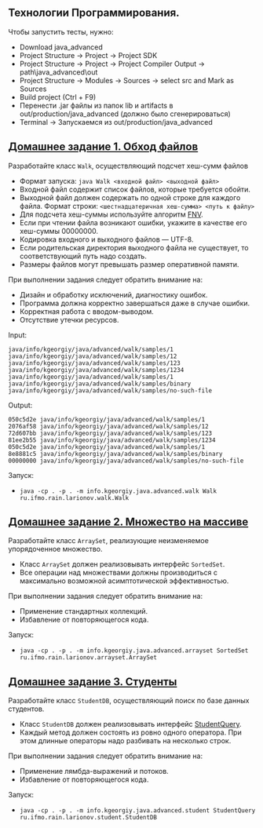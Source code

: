 ## Технологии Программирования.
Чтобы запустить тесты, нужно:
* Download java_advanced
* Project Structure -> Project -> Project SDK
* Project Structure -> Project -> Project Compiler Output -> path\java_advanced\out
* Project Structure -> Modules -> Sources -> select src and Mark as Sources
* Build project (Ctrl + F9)
* Перенести .jar файлы из папок lib и artifacts в out/production/java_advanced (должно было сгенерироваться)
* Terminal -> Запускаемся из out/production/java_advanced

## [Домашнее задание 1. Обход файлов](https://github.com/nowiwr01/itmo/tree/master/java_advanced/src/ru/ifmo/rain/larionov/walk)
Разработайте класс `Walk`, осуществляющий подсчет хеш-сумм файлов
* Формат запуска: `java Walk <входной файл> <выходной файл>`
* Входной файл содержит список файлов, которые требуется обойти.
* Выходной файл должен содержать по одной строке для каждого файла. Формат строки: `<шестнадцатеричная хеш-сумма> <путь к файлу>`
* Для подсчета хеш-суммы используйте алгоритм [FNV](https://ru.wikipedia.org/wiki/FNV).
* Если при чтении файла возникают ошибки, укажите в качестве его хеш-суммы 00000000.
* Кодировка входного и выходного файлов — UTF-8.
* Если родительская директория выходного файла не существует, то соответствующий путь надо создать.
* Размеры файлов могут превышать размер оперативной памяти.

При выполнении задания следует обратить внимание на:
* Дизайн и обработку исключений, диагностику ошибок.
* Программа должна корректно завершаться даже в случае ошибки.
* Корректная работа с вводом-выводом.
* Отсутствие утечки ресурсов.

Input: 

```
java/info/kgeorgiy/java/advanced/walk/samples/1
java/info/kgeorgiy/java/advanced/walk/samples/12
java/info/kgeorgiy/java/advanced/walk/samples/123
java/info/kgeorgiy/java/advanced/walk/samples/1234
java/info/kgeorgiy/java/advanced/walk/samples/1
java/info/kgeorgiy/java/advanced/walk/samples/binary
java/info/kgeorgiy/java/advanced/walk/samples/no-such-file
```

Output:

```
050c5d2e java/info/kgeorgiy/java/advanced/walk/samples/1
2076af58 java/info/kgeorgiy/java/advanced/walk/samples/12
72d607bb java/info/kgeorgiy/java/advanced/walk/samples/123
81ee2b55 java/info/kgeorgiy/java/advanced/walk/samples/1234
050c5d2e java/info/kgeorgiy/java/advanced/walk/samples/1
8e8881c5 java/info/kgeorgiy/java/advanced/walk/samples/binary
00000000 java/info/kgeorgiy/java/advanced/walk/samples/no-such-file
```


Запуск:
* `java -cp . -p . -m info.kgeorgiy.java.advanced.walk Walk ru.ifmo.rain.larionov.walk.Walk`

## [Домашнее задание 2. Множество на массиве](https://github.com/nowiwr01/itmo/tree/master/java_advanced/src/ru/ifmo/rain/larionov/arrayset)
Разработайте класс `ArraySet`, реализующие неизменяемое упорядоченное множество.
* Класс `ArraySet` должен реализовывать интерфейс `SortedSet`.
* Все операции над множествами должны производиться с максимально возможной асимптотической эффективностью.

При выполнении задания следует обратить внимание на:
* Применение стандартных коллекций.
* Избавление от повторяющегося кода.

Запуск:
* `java -cp . -p . -m info.kgeorgiy.java.advanced.arrayset SortedSet ru.ifmo.rain.larionov.arrayset.ArraySet`

## [Домашнее задание 3. Студенты](https://github.com/nowiwr01/itmo/tree/master/java_advanced/src/ru/ifmo/rain/larionov/student)
Разработайте класс `StudentDB`, осуществляющий поиск по базе данных студентов.
* Класс `StudentDB` должен реализовывать интерфейс [StudentQuery](https://github.com/nowiwr01/itmo/blob/master/java_advanced/src/info/kgeorgiy/java/advanced/student/StudentQuery.java).
* Каждый метод должен состоять из ровно одного оператора. При этом длинные операторы надо разбивать на несколько строк.

При выполнении задания следует обратить внимание на:
* Применение лямбда-выражений и потоков.
* Избавление от повторяющегося кода.

Запуск:
* `java -cp . -p . -m info.kgeorgiy.java.advanced.student StudentQuery ru.ifmo.rain.larionov.student.StudentDB`
